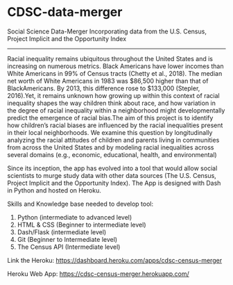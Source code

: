 # CDSC-data-merger
Social Science Data-Merger Incorporating data from the U.S. Census, Project Implicit and the Opportunity Index

---

Racial inequality remains ubiquitous throughout the United States and is increasing on numerous metrics. Black Americans have lower incomes than White Americans in 99% of Census tracts (Chetty et al., 2018). The median net worth of White Americans in 1983 was $86,500 higher than that of BlackAmericans. By 2013, this difference rose to $133,000 (Stepler, 2016).Yet, it remains unknown how growing up within this context of racial inequality shapes the way children think about race, and how variation in the degree of racial inequality within a neighborhood might developmentally predict the emergence of racial bias.The aim of this project is to identify how children’s racial biases are influenced by the racial inequalities present in their local neighborhoods. We examine this question by longitudinally analyzing the racial attitudes of children and parents living in communities from across the United States and by modeling racial inequalities across several domains (e.g., economic, educational, health, and environmental)

Since its inception, the app has evolved into a tool that would allow social scientists to murge study data with other data sources (The U.S. Census, Project Implicit and the Opportunity Index). The App is designed with Dash in Python and hosted on Heroku.

Skills and Knowledge base needed to develop tool:
1. Python         (intermediate to advanced level)
2. HTML & CSS     (Beginner to intermediate level)
3. Dash/Flask     (intermediate level)
4. Git            (Beginner to Intermediate level)
5. The Census API (Intermediate level)

Link the Heroku:
https://dashboard.heroku.com/apps/cdsc-census-merger

Heroku Web App:
https://cdsc-census-merger.herokuapp.com/

